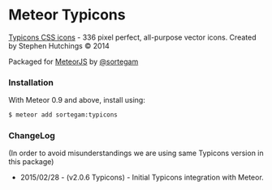 Meteor Typicons
===============

[Typicons CSS icons](http://typicons.com) - 336 pixel perfect, all-purpose vector icons.
Created by Stephen Hutchings © 2014

Packaged for [MeteorJS](http://meteor.com) by [@sortegam](http://www.twitter.com/sortegam)


### Installation

With Meteor 0.9 and above, install using:

```sh
$ meteor add sortegam:typicons
```

### ChangeLog 

(In order to avoid misunderstandings we are using same Typicons version in this package)

- 2015/02/28 - (v2.0.6 Typicons) - Initial Typicons integration with Meteor.
